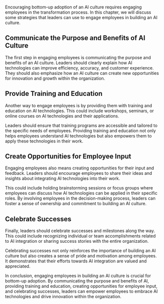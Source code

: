 
Encouraging bottom-up adoption of an AI culture requires engaging employees in the transformation process. In this chapter, we will discuss some strategies that leaders can use to engage employees in building an AI culture.

Communicate the Purpose and Benefits of AI Culture
--------------------------------------------------

The first step in engaging employees is communicating the purpose and benefits of an AI culture. Leaders should clearly explain how AI technologies can improve efficiency, accuracy, and customer experience. They should also emphasize how an AI culture can create new opportunities for innovation and growth within the organization.

Provide Training and Education
------------------------------

Another way to engage employees is by providing them with training and education on AI technologies. This could include workshops, seminars, or online courses on AI technologies and their applications.

Leaders should ensure that training programs are accessible and tailored to the specific needs of employees. Providing training and education not only helps employees understand AI technologies but also empowers them to apply these technologies in their work.

Create Opportunities for Employee Input
---------------------------------------

Engaging employees also means creating opportunities for their input and feedback. Leaders should encourage employees to share their ideas and insights about integrating AI technologies into their work.

This could include holding brainstorming sessions or focus groups where employees can discuss how AI technologies can be applied in their specific roles. By involving employees in the decision-making process, leaders can foster a sense of ownership and commitment to building an AI culture.

Celebrate Successes
-------------------

Finally, leaders should celebrate successes and milestones along the way. This could include recognizing individual or team accomplishments related to AI integration or sharing success stories with the entire organization.

Celebrating successes not only reinforces the importance of building an AI culture but also creates a sense of pride and motivation among employees. It demonstrates that their efforts towards AI integration are valued and appreciated.

In conclusion, engaging employees in building an AI culture is crucial for bottom-up adoption. By communicating the purpose and benefits of AI, providing training and education, creating opportunities for employee input, and celebrating successes, leaders can empower employees to embrace AI technologies and drive innovation within the organization.
